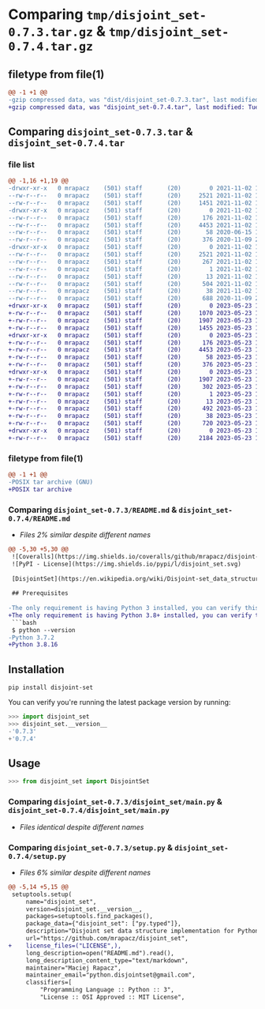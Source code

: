 # Comparing `tmp/disjoint_set-0.7.3.tar.gz` & `tmp/disjoint_set-0.7.4.tar.gz`

## filetype from file(1)

```diff
@@ -1 +1 @@
-gzip compressed data, was "dist/disjoint_set-0.7.3.tar", last modified: Tue Nov  2 18:53:02 2021, max compression
+gzip compressed data, was "disjoint_set-0.7.4.tar", last modified: Tue May 23 12:32:02 2023, max compression
```

## Comparing `disjoint_set-0.7.3.tar` & `disjoint_set-0.7.4.tar`

### file list

```diff
@@ -1,16 +1,19 @@
-drwxr-xr-x   0 mrapacz    (501) staff       (20)        0 2021-11-02 18:53:02.000000 disjoint_set-0.7.3/
--rw-r--r--   0 mrapacz    (501) staff       (20)     2521 2021-11-02 18:53:02.000000 disjoint_set-0.7.3/PKG-INFO
--rw-r--r--   0 mrapacz    (501) staff       (20)     1451 2021-11-02 18:52:30.000000 disjoint_set-0.7.3/README.md
-drwxr-xr-x   0 mrapacz    (501) staff       (20)        0 2021-11-02 18:53:02.000000 disjoint_set-0.7.3/disjoint_set/
--rw-r--r--   0 mrapacz    (501) staff       (20)      176 2021-11-02 18:52:30.000000 disjoint_set-0.7.3/disjoint_set/__init__.py
--rw-r--r--   0 mrapacz    (501) staff       (20)     4453 2021-11-02 18:49:46.000000 disjoint_set-0.7.3/disjoint_set/main.py
--rw-r--r--   0 mrapacz    (501) staff       (20)       58 2020-06-15 16:51:39.000000 disjoint_set-0.7.3/disjoint_set/py.typed
--rw-r--r--   0 mrapacz    (501) staff       (20)      376 2020-11-09 21:51:37.000000 disjoint_set-0.7.3/disjoint_set/utils.py
-drwxr-xr-x   0 mrapacz    (501) staff       (20)        0 2021-11-02 18:53:02.000000 disjoint_set-0.7.3/disjoint_set.egg-info/
--rw-r--r--   0 mrapacz    (501) staff       (20)     2521 2021-11-02 18:53:01.000000 disjoint_set-0.7.3/disjoint_set.egg-info/PKG-INFO
--rw-r--r--   0 mrapacz    (501) staff       (20)      267 2021-11-02 18:53:01.000000 disjoint_set-0.7.3/disjoint_set.egg-info/SOURCES.txt
--rw-r--r--   0 mrapacz    (501) staff       (20)        1 2021-11-02 18:53:01.000000 disjoint_set-0.7.3/disjoint_set.egg-info/dependency_links.txt
--rw-r--r--   0 mrapacz    (501) staff       (20)       13 2021-11-02 18:53:01.000000 disjoint_set-0.7.3/disjoint_set.egg-info/top_level.txt
--rw-r--r--   0 mrapacz    (501) staff       (20)      504 2021-11-02 18:52:30.000000 disjoint_set-0.7.3/pyproject.toml
--rw-r--r--   0 mrapacz    (501) staff       (20)       38 2021-11-02 18:53:02.000000 disjoint_set-0.7.3/setup.cfg
--rw-r--r--   0 mrapacz    (501) staff       (20)      688 2020-11-09 21:51:37.000000 disjoint_set-0.7.3/setup.py
+drwxr-xr-x   0 mrapacz    (501) staff       (20)        0 2023-05-23 12:32:02.353394 disjoint_set-0.7.4/
+-rw-r--r--   0 mrapacz    (501) staff       (20)     1070 2023-05-23 12:02:01.000000 disjoint_set-0.7.4/LICENSE
+-rw-r--r--   0 mrapacz    (501) staff       (20)     1907 2023-05-23 12:32:02.352963 disjoint_set-0.7.4/PKG-INFO
+-rw-r--r--   0 mrapacz    (501) staff       (20)     1455 2023-05-23 12:27:47.000000 disjoint_set-0.7.4/README.md
+drwxr-xr-x   0 mrapacz    (501) staff       (20)        0 2023-05-23 12:32:02.349288 disjoint_set-0.7.4/disjoint_set/
+-rw-r--r--   0 mrapacz    (501) staff       (20)      176 2023-05-23 12:28:13.000000 disjoint_set-0.7.4/disjoint_set/__init__.py
+-rw-r--r--   0 mrapacz    (501) staff       (20)     4453 2023-05-23 12:02:01.000000 disjoint_set-0.7.4/disjoint_set/main.py
+-rw-r--r--   0 mrapacz    (501) staff       (20)       58 2023-05-23 12:02:01.000000 disjoint_set-0.7.4/disjoint_set/py.typed
+-rw-r--r--   0 mrapacz    (501) staff       (20)      376 2023-05-23 12:02:01.000000 disjoint_set-0.7.4/disjoint_set/utils.py
+drwxr-xr-x   0 mrapacz    (501) staff       (20)        0 2023-05-23 12:32:02.351585 disjoint_set-0.7.4/disjoint_set.egg-info/
+-rw-r--r--   0 mrapacz    (501) staff       (20)     1907 2023-05-23 12:32:02.000000 disjoint_set-0.7.4/disjoint_set.egg-info/PKG-INFO
+-rw-r--r--   0 mrapacz    (501) staff       (20)      302 2023-05-23 12:32:02.000000 disjoint_set-0.7.4/disjoint_set.egg-info/SOURCES.txt
+-rw-r--r--   0 mrapacz    (501) staff       (20)        1 2023-05-23 12:32:02.000000 disjoint_set-0.7.4/disjoint_set.egg-info/dependency_links.txt
+-rw-r--r--   0 mrapacz    (501) staff       (20)       13 2023-05-23 12:32:02.000000 disjoint_set-0.7.4/disjoint_set.egg-info/top_level.txt
+-rw-r--r--   0 mrapacz    (501) staff       (20)      492 2023-05-23 12:19:58.000000 disjoint_set-0.7.4/pyproject.toml
+-rw-r--r--   0 mrapacz    (501) staff       (20)       38 2023-05-23 12:32:02.353530 disjoint_set-0.7.4/setup.cfg
+-rw-r--r--   0 mrapacz    (501) staff       (20)      720 2023-05-23 12:31:00.000000 disjoint_set-0.7.4/setup.py
+drwxr-xr-x   0 mrapacz    (501) staff       (20)        0 2023-05-23 12:32:02.352019 disjoint_set-0.7.4/tests/
+-rw-r--r--   0 mrapacz    (501) staff       (20)     2184 2023-05-23 12:02:01.000000 disjoint_set-0.7.4/tests/test_disjoint_set.py
```

### filetype from file(1)

```diff
@@ -1 +1 @@
-POSIX tar archive (GNU)
+POSIX tar archive
```

### Comparing `disjoint_set-0.7.3/README.md` & `disjoint_set-0.7.4/README.md`

 * *Files 2% similar despite different names*

```diff
@@ -5,30 +5,30 @@
 ![Coveralls](https://img.shields.io/coveralls/github/mrapacz/disjoint-set/master.svg)
 ![PyPI - License](https://img.shields.io/pypi/l/disjoint_set.svg)
 
 [DisjointSet](https://en.wikipedia.org/wiki/Disjoint-set_data_structure) (a.k.a. union–find data structure or merge–find set) implementation for Python.
 
 ## Prerequisites
 
-The only requirement is having Python 3 installed, you can verify this by running:
+The only requirement is having Python 3.8+ installed, you can verify this by running:
 ```bash
 $ python --version
-Python 3.7.2
+Python 3.8.16
 ```
 
 ## Installation
 ```
 pip install disjoint-set
 ```
 
 You can verify you're running the latest package version by running:
 ```python
 >>> import disjoint_set
 >>> disjoint_set.__version__
-'0.7.3'
+'0.7.4'
 
 ```
 
 ## Usage
 
 ```python
 >>> from disjoint_set import DisjointSet
```

### Comparing `disjoint_set-0.7.3/disjoint_set/main.py` & `disjoint_set-0.7.4/disjoint_set/main.py`

 * *Files identical despite different names*

### Comparing `disjoint_set-0.7.3/setup.py` & `disjoint_set-0.7.4/setup.py`

 * *Files 6% similar despite different names*

```diff
@@ -5,14 +5,15 @@
 setuptools.setup(
     name="disjoint_set",
     version=disjoint_set.__version__,
     packages=setuptools.find_packages(),
     package_data={"disjoint_set": ["py.typed"]},
     description="Disjoint set data structure implementation for Python",
     url="https://github.com/mrapacz/disjoint_set",
+    license_files=("LICENSE",),
     long_description=open("README.md").read(),
     long_description_content_type="text/markdown",
     maintainer="Maciej Rapacz",
     maintainer_email="python.disjointset@gmail.com",
     classifiers=[
         "Programming Language :: Python :: 3",
         "License :: OSI Approved :: MIT License",
```

